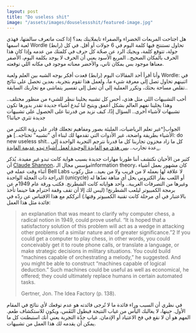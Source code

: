 ```yaml
---
layout: post
title: "Do useless shit"
image: "/assets/images/douselessshit/featured-image.jpg"
---
```


هل اجتاحت المربعات الخضراء والصفراء تايملاينك بعد؟ إذا كنت ماتعرف سالفتها، فهذي لعبة اسمها Wordle (رابط) تحاول  تستنتج فيها كلمة اليوم في 6 جولات أو أقل. في كل جولة، تتوقع كلمة، ويجيك الرد عن صحّة كل حرف في كلمتك من عدمه وإذا كان هذا الحرف بالمكان الصحيح.. المربع الأسود يعني أن الحرف لا يوجد بكلمة اليوم، الأصفر معناها موجود بس بمكان ثاني، والأخضر معناته موجود في مكانه اللي توقعته.

وأنا أقرأ أحد المقالات اليوم (رابط) قعدت أفكر بوجه الشبه بين العلم ولعبة Wordle: في اثنينهم تحاول تصل إلى معرفة شيء ما، ولعمل هذا تقوم بتجربة، بعدين تحصل على نتائج تقلص مساحة بحثك، وتكرر العملية إلى أن تصل إلى تفسير يتماشى مع تجاربك السابقة.. 

أحب التشبيهات اللي مثل هذي، أحس كل تشبيه يخلينا ننظر للشيء من منظور مختلف.. وهذا يخلينا نفهم العالم بشكل أعمق ويتيح لنا نُبدع أشياء جديدة تقدر بدورها تكون تشبيهات لأشياء أخرى.. السؤال إذًا، كيف نزيد من قدرتنا على الحصول على تشبيهات جديدة تثري حياتنا؟ 

الجواب[^غير تعلم الرياضيات، المليئة بصور ومفاهيم تجعلك قادر على رؤية الكثير من الأشياء بطريقة واضحة، غير الأدوات التي تقدمها لك لبناء أي "تشبيه" تحتاجه..] هو: do new useless shit.. كل ما زاد مخزون تجاربنا كل ما قدرنا نترجم التجربة الواحدة إلى عدة تجارب.. [بس هذي مو الفايدة الوحيدة لعمل أشياء تبدو عديمة الفايدة..](https://althukairm.github.io/2020/10/06/usefulnessofuselessknowledge.html).

كثير من الأحيان نكتشف أننا طورنا مهارات جديدة بسبب هواية كانت تبدو غير مفيدة. يُذكر أن [Claude Shannon](https://en.wikipedia.org/wiki/Claude_Shannon)، مؤسس مجال الـinformation theory، كان مشهور بعمل أشياء أثناء وقت عمله في Bell Labs لا علاقة لها بعمله لا من قريب ولا من بعيد.. مثل ركوب الدراجة ذات العجلة الواحدة (unicycle) أو اللعب بفأر الكتروني يحل أي متاهة تعدّها له وغيرها من التصرفات الغريبة.. وأحد هواياته كانت الشطرنج. فكتب ورقة عام 1949م عن برمجة الكمبيوتر ليلعب الشطرنج! (ليس لك إلا أن تقف وقفة احترام هنا حينما تأخذ بالاعتبار في أي مرحلة كانت تقنية الكمبيوتر وقتها.) أترككم مع هذا الاقتباس عن ردّه في فائدة مثل هذا العمل:

> an explanation that was meant to clarify why computer chess, a radical notion in 1949, could prove useful. “It is hoped that a satisfactory solution of this problem will act as a wedge in attacking other problems of a similar nature and of greater significance.”2 If you could get a computer to play chess, in other words, you could conceivably get it to route phone calls, or translate a language, or make strategic decisions in military situations. You could build “machines capable of orchestrating a melody,” he suggested. And you might be able to construct “machines capable of logical deduction.” Such machines could be useful as well as economical, he offered; they could ultimately replace humans in certain automated tasks.
>
> Gertner, Jon. The Idea Factory (p. 138). 

في نظري أن السبب وراء فائدة ما لا تُرجى فائدته هو عدم توقعك لأي نتائج في المقام الأول. حينها، لا يغالبك اليأس من غياب النتيجة فيطول النَفَس، ويكون للاستكشاف طعم. المهم هو أن لا نقع في فخ الاعتياد أو الإدمان. غياب جدّة التجربة يعني أنك استبطنت كل ما يمكن أن يقدمه لك هذا العمل من تشبيهات. 